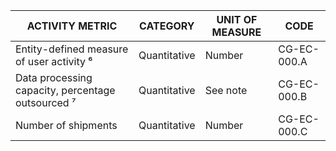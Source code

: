 | ACTIVITY METRIC | CATEGORY | UNIT OF MEASURE | CODE |
|-----------------|----------|-----------------|------|
| Entity-defined measure of user activity ⁶ | Quantitative | Number | CG-EC-000.A |
| Data processing capacity, percentage outsourced ⁷ | Quantitative | See note | CG-EC-000.B |
| Number of shipments | Quantitative | Number | CG-EC-000.C |